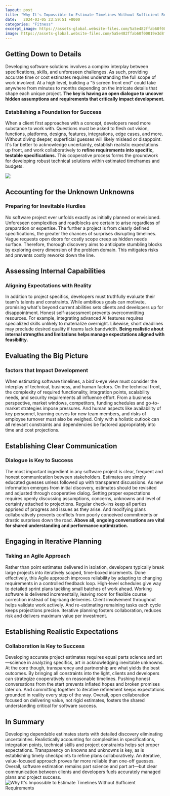 ```yaml
---
layout: post
title: "Why It's Impossible to Estimate Timelines Without Sufficient Requirements"
date:   2024-03-05 23:59:51 +0000
categories: "Fitness"
excerpt_image: https://assets-global.website-files.com/5a5e482ffab60f00019e3d8f/5a5e482ffab60f00019e4625_SD_Website_Article-header_Why-people-are-bad-at-estimating-timelines_thumbnail.png
image: https://assets-global.website-files.com/5a5e482ffab60f00019e3d8f/5a5e482ffab60f00019e4625_SD_Website_Article-header_Why-people-are-bad-at-estimating-timelines_thumbnail.png
---
```


## Getting Down to Details 
Developing software solutions involves a complex interplay between specifications, skills, and unforeseen challenges. As such, providing accurate time or cost estimates requires understanding the full scope of work involved. At a high level, building a "5 screen front end" could take anywhere from minutes to months depending on the intricate details that shape each unique project. **The key is having an open dialogue to uncover hidden assumptions and requirements that critically impact development.**
### Establishing a Foundation for Success
When a client first approaches with a concept, developers need more substance to work with. Questions must be asked to flesh out vision, functions, platforms, designs, features, integrations, edge cases, and more. Without diving deeper, superficial guesses will likely mislead or disappoint. It's far better to acknowledge uncertainty, establish realistic expectations up front, and work collaboratively to **refine requirements into specific, testable specifications.** This cooperative process forms the groundwork for developing robust technical solutions within estimated timeframes and budgets.  

![](https://sketchdeck.com/wp-content/uploads/2021/11/5a5e482ffab60f00019e466a_why-people-are-bad-at-estimating-timelines_image1@2x.png)
## Accounting for the Unknown Unknowns
### Preparing for Inevitable Hurdles 
No software project ever unfolds exactly as initially planned or envisioned. Unforeseen complexities and roadblocks are certain to arise regardless of preparation or expertise. The further a project is from clearly defined specifications, the greater the chances of surprises disrupting timelines. Vague requests open doors for costly scope creep as hidden needs surface. Therefore, thorough discovery aims to anticipate stumbling blocks by exploring every dimension of the problem domain. This mitigates risks and prevents costly reworks down the line. 
## Assessing Internal Capabilities
### Aligning Expectations with Reality
In addition to project specifics, developers must truthfully evaluate their team's talents and constraints. While ambitious goals can motivate, promising what's beyond current abilities sets clients and developers up for disappointment. Honest self-assessment prevents overcommitting resources. For example, integrating advanced AI features requires specialized skills unlikely to materialize overnight. Likewise, short deadlines may preclude desired quality if teams lack bandwidth. **Being realistic about internal strengths and limitations helps manage expectations aligned with feasibility.**
## Evaluating the Big Picture 
### factors that Impact Development
When estimating software timelines, a bird's-eye view must consider the interplay of technical, business, and human factors. On the technical front, the complexity of required functionality, integration points, scalability needs, and security requirements all influence effort. From a business perspective, market windows, competitors, funding schedules and go-to-market strategies impose pressures. And human aspects like availability of key personnel, learning curves for new team members, and risks of employee turnover must also be weighed. Only with a holistic outlook can all relevant constraints and dependencies be factored appropriately into time and cost projections.
## Establishing Clear Communication  
### Dialogue is Key to Success
The most important ingredient in any software project is clear, frequent and honest communication between stakeholders. Estimates are simply educated guesses unless followed up with transparent discussions. As new information emerges from initial discovery, estimates should be revisited and adjusted through cooperative dialog. Setting proper expectations requires openly discussing assumptions, concerns, unknowns and level of certainty attached to projections. Regular check-ins keep all parties apprised of progress and issues as they arise. And modifying plans collaboratively prevents conflicts from poorly conceived commitments or drastic surprises down the road. **Above all, ongoing conversations are vital for shared understanding and performance optimization.**
## Engaging in Iterative Planning
### Taking an Agile Approach 
Rather than point estimates delivered in isolation, developers typically break large projects into iteratively scoped, time-boxed increments. Done effectively, this Agile approach improves reliability by adapting to changing requirements in a controlled feedback loop. High-level schedules give way to detailed sprint plans tackling small batches of work ahead. Working software is delivered incrementally, leaving room for flexible course correction instead of big-bang deliveries. Client involvement throughout helps validate work actively. And re-estimating remaining tasks each cycle keeps projections precise. Iterative planning fosters collaboration, reduces risk and delivers maximum value per investment.
## Establishing Realistic Expectations
### Collaboration is Key to Success
Developing accurate project estimates requires equal parts science and art—science in analyzing specifics, art in acknowledging inevitable unknowns. At the core though, transparency and partnership are what yields the best outcomes. By bringing all constraints into the light, clients and developers can strategize cooperatively on reasonable timelines. Pushing honest conversations from the start prevents inflated hopes and broken promises later on. And committing together to iterative refinement keeps expectations grounded in reality every step of the way. Overall, open collaboration focused on delivering value, not rigid estimates, fosters the shared understanding critical for software success.
## In Summary
Developing dependable estimates starts with detailed discovery eliminating uncertainties. Realistically accounting for complexities in specifications, integration points, technical skills and project constraints helps set proper expectations. Transparency on knowns and unknowns is key, as is establishing timely checkpoints to refine plans collaboratively. An iterative, value-focused approach proves far more reliable than one-off guesses. Overall, software estimation remains part science and part art—but clear communication between clients and developers fuels accurately managed plans and project success.
 ![Why It's Impossible to Estimate Timelines Without Sufficient Requirements](https://assets-global.website-files.com/5a5e482ffab60f00019e3d8f/5a5e482ffab60f00019e4625_SD_Website_Article-header_Why-people-are-bad-at-estimating-timelines_thumbnail.png)